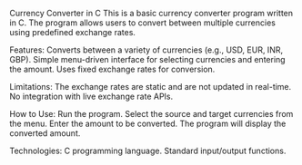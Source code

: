 Currency Converter in C
This is a basic currency converter program written in C. The program allows users to convert between multiple currencies using predefined exchange rates.

Features:
Converts between a variety of currencies (e.g., USD, EUR, INR, GBP).
Simple menu-driven interface for selecting currencies and entering the amount.
Uses fixed exchange rates for conversion.

Limitations:
The exchange rates are static and are not updated in real-time.
No integration with live exchange rate APIs.

How to Use:
Run the program.
Select the source and target currencies from the menu.
Enter the amount to be converted.
The program will display the converted amount.

Technologies:
C programming language.
Standard input/output functions.
